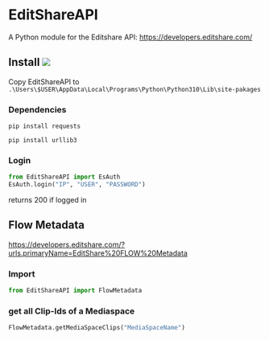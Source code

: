 # EditShareAPI
A Python module for the Editshare API: https://developers.editshare.com/


## Install ![](https://cdn.icon-icons.com/icons2/1488/PNG/32/5314-windows_102509.png)
Copy EditShareAPI to `.\Users\$USER\AppData\Local\Programs\Python\Python310\Lib\site-pakages`

### Dependencies
```
pip install requests
```
```
pip install urllib3
```

### Login
```Python
from EditShareAPI import EsAuth
EsAuth.login("IP", "USER", "PASSWORD")
```
returns 200 if logged in


## Flow Metadata
https://developers.editshare.com/?urls.primaryName=EditShare%20FLOW%20Metadata

### Import
```Python
from EditShareAPI import FlowMetadata
```

### get all Clip-Ids of a Mediaspace
```Python
FlowMetadata.getMediaSpaceClips("MediaSpaceName")
```
